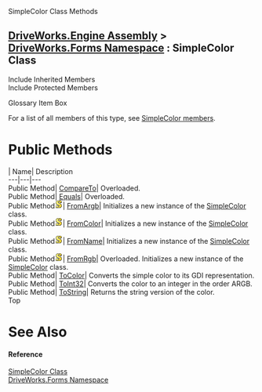 SimpleColor Class Methods   
  
[DriveWorks.Engine Assembly](topic2156.md) > [DriveWorks.Forms Namespace](topic7266.md) : SimpleColor Class  
---  
  
Include Inherited Members    
Include Protected Members    


Glossary Item Box

For a list of all members of this type, see [SimpleColor members](topic8857.md).

# Public Methods

| Name| Description  
---|---|---  
Public Method| [CompareTo](topic8862.md)| Overloaded.   
Public Method| [Equals](topic8865.md)| Overloaded.   
Public Method![static \(Shared in Visual Basic\)](dotnetimages/static.gif)| [FromArgb](topic8868.md)| Initializes a new instance of the [SimpleColor](topic8856.md) class.   
Public Method![static \(Shared in Visual Basic\)](dotnetimages/static.gif)| [FromColor](topic8869.md)| Initializes a new instance of the [SimpleColor](topic8856.md) class.   
Public Method![static \(Shared in Visual Basic\)](dotnetimages/static.gif)| [FromName](topic8870.md)| Initializes a new instance of the [SimpleColor](topic8856.md) class.   
Public Method![static \(Shared in Visual Basic\)](dotnetimages/static.gif)| [FromRgb](topic8871.md)| Overloaded. Initializes a new instance of the [SimpleColor](topic8856.md) class.   
Public Method| [ToColor](topic8874.md)| Converts the simple color to its GDI representation.   
Public Method| [ToInt32](topic8875.md)| Converts the color to an integer in the order ARGB.   
Public Method| [ToString](topic8876.md)| Returns the string version of the color.   
Top

# See Also

#### Reference

[SimpleColor Class](topic8856.md)   
[DriveWorks.Forms Namespace](topic7266.md)



